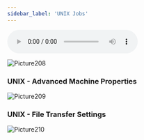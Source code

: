 ```yaml
---
sidebar_label: 'UNIX Jobs'
---
```


<audio controls="controls">
  <source type="audio/mp3" src="audiobasic/UNIXJobs.mp3"></source>
  <p>Your browser does not support the audio element.</p>
</audio>

![Picture208](/imgbasic/208.png)

### UNIX - Advanced Machine Properties

![Picture209](/imgbasic/209.png)

### UNIX - File Transfer Settings

![Picture210](/imgbasic/210.png)